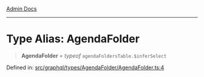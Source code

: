 [Admin Docs](/)

***

# Type Alias: AgendaFolder

> **AgendaFolder** = *typeof* `agendaFoldersTable.$inferSelect`

Defined in: [src/graphql/types/AgendaFolder/AgendaFolder.ts:4](https://github.com/Sourya07/talawa-api/blob/4e4298c85a0d2c28affa824f2aab7ec32b5f3ac5/src/graphql/types/AgendaFolder/AgendaFolder.ts#L4)
